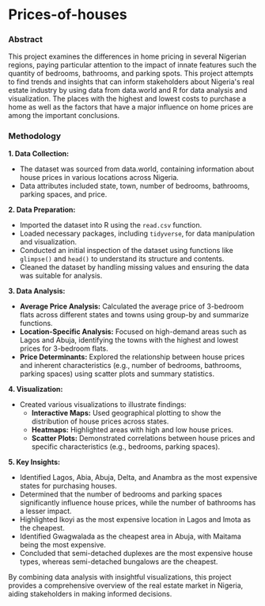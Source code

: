 # Prices-of-houses

### Abstract

This project examines the differences in home pricing in several Nigerian regions, paying particular attention to the impact of innate features such the quantity of bedrooms, bathrooms, and parking spots. This project attempts to find trends and insights that can inform stakeholders about Nigeria's real estate industry by using data from data.world and R for data analysis and visualization. The places with the highest and lowest costs to purchase a home as well as the factors that have a major influence on home prices are among the important conclusions.

### Methodology

**1. Data Collection:**
   - The dataset was sourced from data.world, containing information about house prices in various locations across Nigeria.
   - Data attributes included state, town, number of bedrooms, bathrooms, parking spaces, and price.

**2. Data Preparation:**
   - Imported the dataset into R using the `read.csv` function.
   - Loaded necessary packages, including `tidyverse`, for data manipulation and visualization.
   - Conducted an initial inspection of the dataset using functions like `glimpse()` and `head()` to understand its structure and contents.
   - Cleaned the dataset by handling missing values and ensuring the data was suitable for analysis.

**3. Data Analysis:**
   - **Average Price Analysis:** Calculated the average price of 3-bedroom flats across different states and towns using group-by and summarize functions.
   - **Location-Specific Analysis:** Focused on high-demand areas such as Lagos and Abuja, identifying the towns with the highest and lowest prices for 3-bedroom flats.
   - **Price Determinants:** Explored the relationship between house prices and inherent characteristics (e.g., number of bedrooms, bathrooms, parking spaces) using scatter plots and summary statistics.

**4. Visualization:**
   - Created various visualizations to illustrate findings:
     - **Interactive Maps:** Used geographical plotting to show the distribution of house prices across states.
     - **Heatmaps:** Highlighted areas with high and low house prices.
     - **Scatter Plots:** Demonstrated correlations between house prices and specific characteristics (e.g., bedrooms, parking spaces).

**5. Key Insights:**
   - Identified Lagos, Abia, Abuja, Delta, and Anambra as the most expensive states for purchasing houses.
   - Determined that the number of bedrooms and parking spaces significantly influence house prices, while the number of bathrooms has a lesser impact.
   - Highlighted Ikoyi as the most expensive location in Lagos and Imota as the cheapest.
   - Identified Gwagwalada as the cheapest area in Abuja, with Maitama being the most expensive.
   - Concluded that semi-detached duplexes are the most expensive house types, whereas semi-detached bungalows are the cheapest.

By combining data analysis with insightful visualizations, this project provides a comprehensive overview of the real estate market in Nigeria, aiding stakeholders in making informed decisions.
